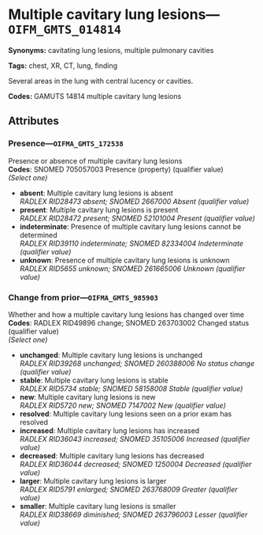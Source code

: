 # Multiple cavitary lung lesions—`OIFM_GMTS_014814`

**Synonyms:** cavitating lung lesions, multiple pulmonary cavities

**Tags:** chest, XR, CT, lung, finding

Several areas in the lung with central lucency or cavities.

**Codes:** GAMUTS 14814 multiple cavitary lung lesions

## Attributes

### Presence—`OIFMA_GMTS_172538`

Presence or absence of multiple cavitary lung lesions  
**Codes**: SNOMED 705057003 Presence (property) (qualifier value)  
*(Select one)*

- **absent**: Multiple cavitary lung lesions is absent  
_RADLEX RID28473 absent; SNOMED 2667000 Absent (qualifier value)_
- **present**: Multiple cavitary lung lesions is present  
_RADLEX RID28472 present; SNOMED 52101004 Present (qualifier value)_
- **indeterminate**: Presence of multiple cavitary lung lesions cannot be determined  
_RADLEX RID39110 indeterminate; SNOMED 82334004 Indeterminate (qualifier value)_
- **unknown**: Presence of multiple cavitary lung lesions is unknown  
_RADLEX RID5655 unknown; SNOMED 261665006 Unknown (qualifier value)_

### Change from prior—`OIFMA_GMTS_985903`

Whether and how a multiple cavitary lung lesions has changed over time  
**Codes**: RADLEX RID49896 change; SNOMED 263703002 Changed status (qualifier value)  
*(Select one)*

- **unchanged**: Multiple cavitary lung lesions is unchanged  
_RADLEX RID39268 unchanged; SNOMED 260388006 No status change (qualifier value)_
- **stable**: Multiple cavitary lung lesions is stable  
_RADLEX RID5734 stable; SNOMED 58158008 Stable (qualifier value)_
- **new**: Multiple cavitary lung lesions is new  
_RADLEX RID5720 new; SNOMED 7147002 New (qualifier value)_
- **resolved**: Multiple cavitary lung lesions seen on a prior exam has resolved  
- **increased**: Multiple cavitary lung lesions has increased  
_RADLEX RID36043 increased; SNOMED 35105006 Increased (qualifier value)_
- **decreased**: Multiple cavitary lung lesions has decreased  
_RADLEX RID36044 decreased; SNOMED 1250004 Decreased (qualifier value)_
- **larger**: Multiple cavitary lung lesions is larger  
_RADLEX RID5791 enlarged; SNOMED 263768009 Greater (qualifier value)_
- **smaller**: Multiple cavitary lung lesions is smaller  
_RADLEX RID38669 diminished; SNOMED 263796003 Lesser (qualifier value)_